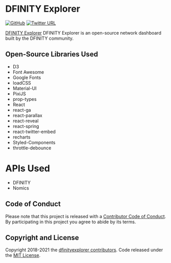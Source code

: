 # DFINITY Explorer
[![GitHub](https://img.shields.io/github/license/mashape/apistatus.svg)](https://github.com/dfinityexplorer/dfinityexplorer-dashboard/blob/main/LICENSE)
[![Twitter URL](https://img.shields.io/twitter/url/http/shields.io.svg?style=social)](https://twitter.com/dfinityexplorer)

[DFINITY Explorer](https://www.dfinityexplorer.org/) DFINITY Explorer is an open-source network dashboard built by the DFINITY community.

## Open-Source Libraries Used
* D3
* Font Awesome
* Google Fonts
* loadCSS
* Material-UI
* PixiJS
* prop-types
* React
* react-ga
* react-parallax
* react-reveal
* react-spring
* react-twitter-embed
* recharts
* Styled-Components
* throttle-debounce

# APIs Used
* DFINITY
* Nomics

## Code of Conduct

Please note that this project is released with a [Contributor Code of Conduct](https://github.com/dfinityexplorer/dfinityexplorer-dashboard/blob/main/CODE_OF_CONDUCT.md). By participating in this project you agree to abide by its terms.

## Copyright and License

Copyright 2018-2021 the [dfinityexplorer contributors](https://github.com/dfinityexplorer/dfinityexplorer-dashboard/graphs/contributors). Code released under the [MIT License](https://github.com/dfinityexplorer/dfinityexplorer-dashboard/blob/main/LICENSE).
